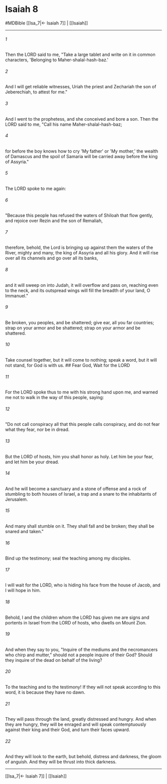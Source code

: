 # Isaiah 8
#MDBible
[[Isa_7|← Isaiah 7]] | [[Isaiah]]

***

###### 1 
Then the LORD said to me, "Take a large tablet and write on it in common characters, 'Belonging to Maher-shalal-hash-baz.' 

###### 2 
And I will get reliable witnesses, Uriah the priest and Zechariah the son of Jeberechiah, to attest for me." 

###### 3 
And I went to the prophetess, and she conceived and bore a son. Then the LORD said to me, "Call his name Maher-shalal-hash-baz; 

###### 4 
for before the boy knows how to cry 'My father' or 'My mother,' the wealth of Damascus and the spoil of Samaria will be carried away before the king of Assyria." 

###### 5 
The LORD spoke to me again: 

###### 6 
"Because this people has refused the waters of Shiloah that flow gently, and rejoice over Rezin and the son of Remaliah, 

###### 7 
therefore, behold, the Lord is bringing up against them the waters of the River, mighty and many, the king of Assyria and all his glory. And it will rise over all its channels and go over all its banks, 

###### 8 
and it will sweep on into Judah, it will overflow and pass on, reaching even to the neck, and its outspread wings will fill the breadth of your land, O Immanuel." 

###### 9 
Be broken, you peoples, and be shattered; give ear, all you far countries; strap on your armor and be shattered; strap on your armor and be shattered. 

###### 10 
Take counsel together, but it will come to nothing; speak a word, but it will not stand, for God is with us. ## Fear God, Wait for the LORD 

###### 11 
For the LORD spoke thus to me with his strong hand upon me, and warned me not to walk in the way of this people, saying: 

###### 12 
"Do not call conspiracy all that this people calls conspiracy, and do not fear what they fear, nor be in dread. 

###### 13 
But the LORD of hosts, him you shall honor as holy. Let him be your fear, and let him be your dread. 

###### 14 
And he will become a sanctuary and a stone of offense and a rock of stumbling to both houses of Israel, a trap and a snare to the inhabitants of Jerusalem. 

###### 15 
And many shall stumble on it. They shall fall and be broken; they shall be snared and taken." 

###### 16 
Bind up the testimony; seal the teaching among my disciples. 

###### 17 
I will wait for the LORD, who is hiding his face from the house of Jacob, and I will hope in him. 

###### 18 
Behold, I and the children whom the LORD has given me are signs and portents in Israel from the LORD of hosts, who dwells on Mount Zion. 

###### 19 
And when they say to you, "Inquire of the mediums and the necromancers who chirp and mutter," should not a people inquire of their God? Should they inquire of the dead on behalf of the living? 

###### 20 
To the teaching and to the testimony! If they will not speak according to this word, it is because they have no dawn. 

###### 21 
They will pass through the land, greatly distressed and hungry. And when they are hungry, they will be enraged and will speak contemptuously against their king and their God, and turn their faces upward. 

###### 22 
And they will look to the earth, but behold, distress and darkness, the gloom of anguish. And they will be thrust into thick darkness. 

***

[[Isa_7|← Isaiah 7]] | [[Isaiah]]
